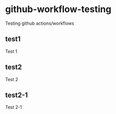 # github-workflow-testing

Testing github actions/workflows

## test1

Test 1

## test2

Test 2

## test2-1

Test 2-1

